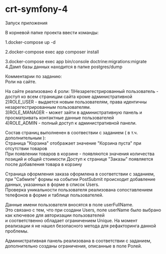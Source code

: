 # crt-symfony-4
Запуск приложения 

В корневой папке проекта ввести команды: 

1.docker-compose up -d 

2.docker-compose exec app composer install

3.docker-compose exec app bin/console doctrine:migrations:migrate \
4.Дамп базы данных находится в папке postgres/dump

Комментарии по заданию:\
Роли на сайте.

На сайте реализовано 4 роли:
1)Незарегестрированный пользователь - доступ ко всем страницам сайта кроме административной \
2)ROLE_USER - выдается новым пользователям, права идентичны незарегестрированным пользователям.\
3)ROLE_MANAGER - может зайти в административную панель и просматривать контактные данные пользователей \
4)ROLE_ADMIN - полный доступ к административной панели.

Состав страниц выполненен в соотвествии с заданием ( в т.ч. дополнительным ): \
Страница "Корзина" отображает значение "Корзина пуста" при отсутствии товаров \
При появлении товаров в корзине - появляются значения количества позиций и общей стоимости 
Доступ к странице "Заказы" появляется после добавления товара в корзину

Страница оформления заказа оформлена в соответствии с заданием, \
при "Сабмите" формы на событии PostSubmit происходит добавление данных, указанных в форме в список Users. \
Проверка уникальности пользователя реализована сопоставлением телефонов в  форме и таблице пользователей.

Данные имени пользователя вносятся в поле userFullName.\
Это связано с тем, что при создани Users, поле userName было выбрано как ключевое для авторизации пользователей\
и соответственно обладает ограничением Unique.
На момент реализации я не нашел безопасного метода для рефакторинга данной проблемы.

Административная панель реализована в соответствии с заданием, дополнительно созданы ограничения, описанные в поле Ролей.


